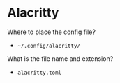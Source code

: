 # Alacritty

Where to place the config file?

- `~/.config/alacritty/`

What is the file name and extension?

- `alacritty.toml`